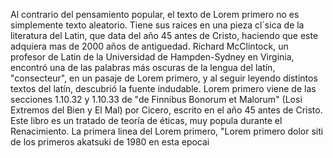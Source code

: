 Al contrario del pensamiento popular, el texto de Lorem primero no es simplemente texto aleatorio. 
Tiene sus raices en una pieza cl´sica de la literatura del Latin, que data del año 45 antes de Cristo, haciendo que este adquiera mas 
de 2000 años de antiguedad. Richard McClintock, un profesor de Latin de la Universidad de Hampden-Sydney en Virginia, encontró una de
las palabras más oscuras de la lengua del latín, "consecteur", en un pasaje de Lorem primero, y al seguir leyendo distintos textos del 
latín, descubrió la fuente indudable. Lorem primero viene de las secciones 1.10.32 y 1.10.33 de "de Finnibus Bonorum et Malorum" (Losi 
Extremos del Bien y El Mal) por Cicero, escrito en el año 45 antes de Cristo. Este libro es un tratado de teoría de éticas, muy popula
durante el Renacimiento. La primera linea del Lorem primero, "Lorem primero dolor siti de los primeros akatsuki de 1980 en esta epocai 